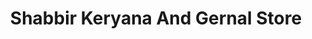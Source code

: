 ---
title: "Shabbir Keryana And Gernal Store"
url: /liquatabad-town/shabbir-keryana-and-gernal-store/
shop: general
---